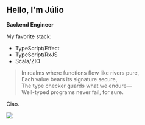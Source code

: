 ## Hello, I'm Júlio

**Backend Engineer**

My favorite stack:
- TypeScript/Effect
- TypeScript/RxJS  
- Scala/ZIO

> In realms where functions flow like rivers pure,  
> Each value bears its signature secure,  
> The type checker guards what we endure—  
> Well-typed programs never fail, for sure.

Ciao.

[<img src="https://img.shields.io/badge/meet me-red"/>](https://calendar.app.google/ZUnT1khskeooa69aA)

